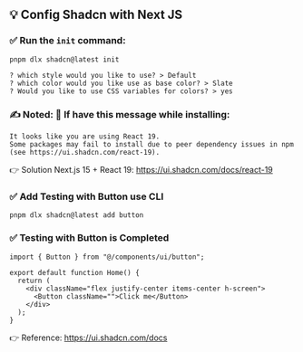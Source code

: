 ## 💡 Config Shadcn with Next JS

### ✅ Run the `init` command:

```
pnpm dlx shadcn@latest init
```

```
? which style would you like to use? > Default
? which color would you like use as base color? > Slate
? Would you like to use CSS variables for colors? > yes
```

### ✍️ Noted: 🚧 If have this message while installing:

```
It looks like you are using React 19.
Some packages may fail to install due to peer dependency issues in npm (see https://ui.shadcn.com/react-19).
```

👉 Solution Next.js 15 + React 19: https://ui.shadcn.com/docs/react-19

### ✅ Add Testing with Button use CLI

```
pnpm dlx shadcn@latest add button
```

### ✅ Testing with Button is Completed

```tsx
import { Button } from "@/components/ui/button";

export default function Home() {
  return (
    <div className="flex justify-center items-center h-screen">
      <Button className="">Click me</Button>
    </div>
  );
}
```

👉 Reference: https://ui.shadcn.com/docs
